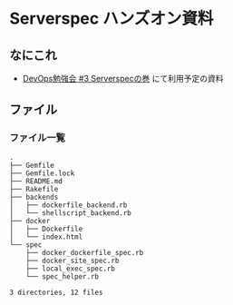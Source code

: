 # Serverspec ハンズオン資料

## なにこれ

- [DevOps勉強会 #3 Serverspecの巻](http://peatix.com/event/176876/) にて利用予定の資料

## ファイル

### ファイル一覧

```
.
├── Gemfile
├── Gemfile.lock
├── README.md
├── Rakefile
├── backends
│   ├── dockerfile_backend.rb
│   └── shellscript_backend.rb
├── docker
│   ├── Dockerfile
│   └── index.html
└── spec
    ├── docker_dockerfile_spec.rb
    ├── docker_site_spec.rb
    ├── local_exec_spec.rb
    └── spec_helper.rb

3 directories, 12 files
```
